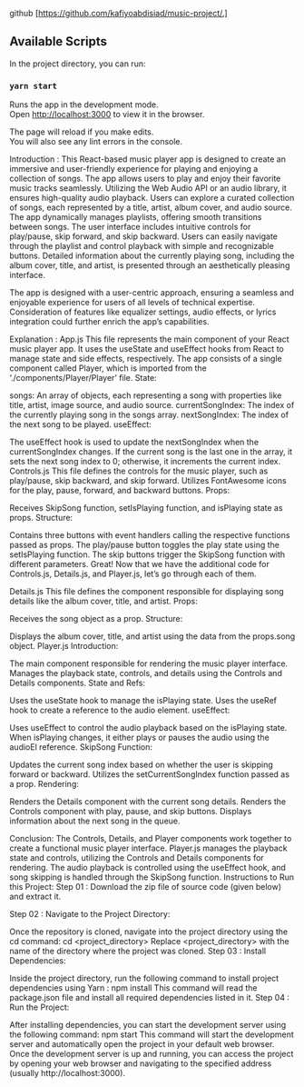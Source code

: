github
 [https://github.com/kafiyoabdisiad/music-project/.]

## Available Scripts

In the project directory, you can run:

### `yarn start`

Runs the app in the development mode.\
Open [http://localhost:3000](http://localhost:3000) to view it in the browser.

The page will reload if you make edits.\
You will also see any lint errors in the console.





Introduction :
This React-based music player app is designed to create an immersive and user-friendly experience for playing and enjoying a collection of songs. The app allows users to play and enjoy their favorite music tracks seamlessly. Utilizing the Web Audio API or an audio library, it ensures high-quality audio playback. Users can explore a curated collection of songs, each represented by a title, artist, album cover, and audio source. The app dynamically manages playlists, offering smooth transitions between songs. The user interface includes intuitive controls for play/pause, skip forward, and skip backward. Users can easily navigate through the playlist and control playback with simple and recognizable buttons. Detailed information about the currently playing song, including the album cover, title, and artist, is presented through an aesthetically pleasing interface. 

The app is designed with a user-centric approach, ensuring a seamless and enjoyable experience for users of all levels of technical expertise. Consideration of features like equalizer settings, audio effects, or lyrics integration could further enrich the app’s capabilities.

Explanation :
App.js
This file represents the main component of your React music player app.
It uses the useState and useEffect hooks from React to manage state and side effects, respectively.
The app consists of a single component called Player, which is imported from the ‘./components/Player/Player’ file.
State:

songs: An array of objects, each representing a song with properties like title, artist, image source, and audio source.
currentSongIndex: The index of the currently playing song in the songs array.
nextSongIndex: The index of the next song to be played.
useEffect:

The useEffect hook is used to update the nextSongIndex when the currentSongIndex changes.
If the current song is the last one in the array, it sets the next song index to 0; otherwise, it increments the current index.
Controls.js
This file defines the controls for the music player, such as play/pause, skip backward, and skip forward.
Utilizes FontAwesome icons for the play, pause, forward, and backward buttons.
Props:

Receives SkipSong function, setIsPlaying function, and isPlaying state as props.
Structure:

Contains three buttons with event handlers calling the respective functions passed as props.
The play/pause button toggles the play state using the setIsPlaying function.
The skip buttons trigger the SkipSong function with different parameters.
Great! Now that we have the additional code for Controls.js, Details.js, and Player.js, let’s go through each of them.

Details.js
This file defines the component responsible for displaying song details like the album cover, title, and artist.
Props:

Receives the song object as a prop.
Structure:

Displays the album cover, title, and artist using the data from the props.song object.
Player.js
Introduction:

The main component responsible for rendering the music player interface.
Manages the playback state, controls, and details using the Controls and Details components.
State and Refs:

Uses the useState hook to manage the isPlaying state.
Uses the useRef hook to create a reference to the audio element.
useEffect:

Uses useEffect to control the audio playback based on the isPlaying state.
When isPlaying changes, it either plays or pauses the audio using the audioEl reference.
SkipSong Function:

Updates the current song index based on whether the user is skipping forward or backward.
Utilizes the setCurrentSongIndex function passed as a prop.
Rendering:

Renders the Details component with the current song details.
Renders the Controls component with play, pause, and skip buttons.
Displays information about the next song in the queue.
 

Conclusion:
The Controls, Details, and Player components work together to create a functional music player interface.
Player.js manages the playback state and controls, utilizing the Controls and Details components for rendering.
The audio playback is controlled using the useEffect hook, and song skipping is handled through the SkipSong function.
Instructions to Run this Project:
Step 01 : Download the zip file of source code (given below) and extract it.

Step 02 : Navigate to the Project Directory:

Once the repository is cloned, navigate into the project directory using the cd command: cd <project_directory>
Replace <project_directory> with the name of the directory where the project was cloned.
Step 03 : Install Dependencies:

Inside the project directory, run the following command to install project dependencies using Yarn : npm install
This command will read the package.json file and install all required dependencies listed in it.
Step 04 : Run the Project:

After installing dependencies, you can start the development server using the following command: npm start
This command will start the development server and automatically open the project in your default web browser.
Once the development server is up and running, you can access the project by opening your web browser and navigating to the specified address (usually http://localhost:3000).







